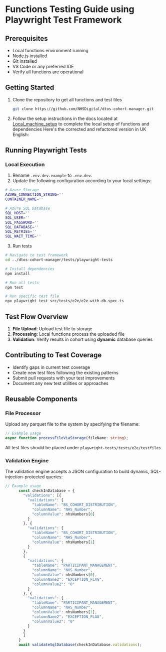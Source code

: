 # Functions Testing Guide using Playwright Test Framework

## Prerequisites
- Local functions environment running
- Node.js installed
- Git installed
- VS Code or any preferred IDE
- Verify all functions are operational

## Getting Started
1. Clone the repository to get all functions and test files
   ```bash
   git clone https://github.com/NHSDigital/dtos-cohort-manager.git
   ```

2. Follow the setup instructions in the docs located at [Local_machine_setup](../../docs/user-guides/Local_machine_setup.md) to complete the local setup of functions and dependencies
Here's the corrected and refactored version in UK English:

## Running Playwright Tests

### Local Execution

1. Rename `.env.dev.example` to `.env.dev`.
2. Update the following configuration according to your local settings:

```bash
# Azure Storage
AZURE_CONNECTION_STRING=''
CONTAINER_NAME=''

# Azure SQL Database
SQL_HOST=''
SQL_USER=''
SQL_PASSWORD=''
SQL_DATABASE=''
SQL_RETRIES=''
SQL_WAIT_TIME=''
```

3. Run tests
```bash
# Navigate to test framework
cd ../dtos-cohort-manager/tests/playwright-tests

# Install dependencies
npm install

# Run all tests
npm test

# Run specific test file
npx playwright test src/tests/e2e/e2e-with-db.spec.ts
```

## Test Flow Overview
1. **File Upload**: Upload test file to storage
2. **Processing**: Local functions process the uploaded file
3. **Validation**: Verify results in cohort using **dynamic** database queries

## Contributing to Test Coverage
- Identify gaps in current test coverage
- Create new test files following the existing patterns
- Submit pull requests with your test improvements
- Document any new test utilities or approaches

## Reusable Components

### File Processor
Upload any parquet file to the system by specifying the filename:
```ts
// Example usage
async function processFileViaStorage(fileName: string);
```
All test files should be placed under `playwright-tests/tests/e2e/testfiles`

### Validation Engine
The validation engine accepts a JSON configuration to build dynamic, SQL-injection-protected queries:
```ts
// Example usage
      const checkInDatabase = {
        "validations": [{
          "validations": {
            "tableName": "BS_COHORT_DISTRIBUTION",
            "columnName": "NHS_Number",
            "columnValue": nhsNumbers[0]
          }
        }, {
          "validations": {
            "tableName": "BS_COHORT_DISTRIBUTION",
            "columnName": "NHS_Number",
            "columnValue": nhsNumbers[1]
          }
        },
        {
          "validations": {
            "tableName": "PARTICIPANT_MANAGEMENT",
            "columnName": "NHS_Number",
            "columnValue": nhsNumbers[0],
            "columnName2": "EXCEPTION_FLAG",
            "columnValue2": "0"
          }
        }, {
          "validations": {
            "tableName": "PARTICIPANT_MANAGEMENT",
            "columnName": "NHS_Number",
            "columnValue": nhsNumbers[1],
            "columnName2": "EXCEPTION_FLAG",
            "columnValue2": "0"
          }
        }
        ]
      }
      await validateSqlDatabase(checkInDatabase.validations);
```


